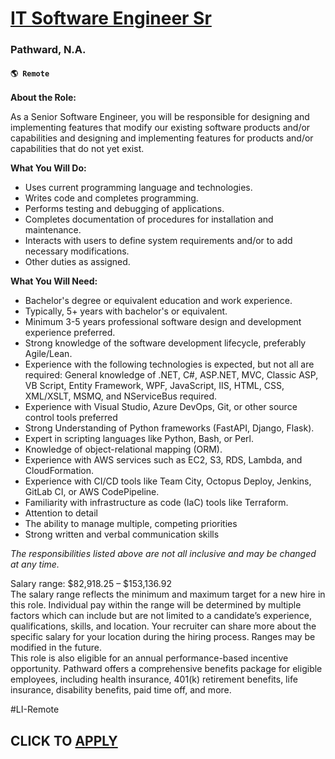 # [IT Software Engineer Sr](https://www.remotewlb.com/apply/it-software-engineer-sr)  
### Pathward, N.A.  
#### `🌎 Remote`  

**About the Role:**

As a Senior Software Engineer, you will be responsible for designing and implementing features that modify our existing software products and/or capabilities and designing and implementing features for products and/or capabilities that do not yet exist.

**What You Will Do:**

  * Uses current programming language and technologies.
  * Writes code and completes programming.
  * Performs testing and debugging of applications.
  * Completes documentation of procedures for installation and maintenance.
  * Interacts with users to define system requirements and/or to add necessary modifications.
  * Other duties as assigned.

**What You Will Need:**

  * Bachelor's degree or equivalent education and work experience.
  * Typically, 5+ years with bachelor's or equivalent.
  * Minimum 3-5 years professional software design and development experience preferred.
  * Strong knowledge of the software development lifecycle, preferably Agile/Lean.
  * Experience with the following technologies is expected, but not all are required: General knowledge of .NET, C#, ASP.NET, MVC, Classic ASP, VB Script, Entity Framework, WPF, JavaScript, IIS, HTML, CSS, XML/XSLT, MSMQ, and NServiceBus required.
  * Experience with Visual Studio, Azure DevOps, Git, or other source control tools preferred
  * Strong Understanding of Python frameworks (FastAPI, Django, Flask).
  * Expert in scripting languages like Python, Bash, or Perl.
  * Knowledge of object-relational mapping (ORM).
  * Experience with AWS services such as EC2, S3, RDS, Lambda, and CloudFormation.
  * Experience with CI/CD tools like Team City, Octopus Deploy, Jenkins, GitLab CI, or AWS CodePipeline.
  * Familiarity with infrastructure as code (IaC) tools like Terraform.
  * Attention to detail
  * The ability to manage multiple, competing priorities
  * Strong written and verbal communication skills

_The responsibilities listed above are not all inclusive and may be changed at any time._

Salary range: $82,918.25 – $153,136.92  
The salary range reflects the minimum and maximum target for a new hire in this role. Individual pay within the range will be determined by multiple factors which can include but are not limited to a candidate’s experience, qualifications, skills, and location. Your recruiter can share more about the specific salary for your location during the hiring process. Ranges may be modified in the future.  
This role is also eligible for an annual performance-based incentive opportunity. Pathward offers a comprehensive benefits package for eligible employees, including health insurance, 401(k) retirement benefits, life insurance, disability benefits, paid time off, and more.

#LI-Remote

  
## CLICK TO [APPLY](https://www.remotewlb.com/apply/it-software-engineer-sr)

